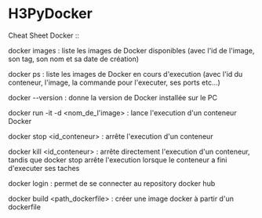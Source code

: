 # H3PyDocker

Cheat Sheet Docker ::

docker images : liste les images de Docker disponibles (avec l'id de l'image, son tag, son nom et sa date de création)

docker ps : liste les images de Docker en cours d'execution (avec l'id du conteneur, l'image, la commande pour l'executer, ses ports etc...)

docker --version : donne la version de Docker installée sur le PC

docker run -it -d <nom_de_l'image> : lance l'execution d'un conteneur Docker

docker stop <id_conteneur> : arrête l'execution d'un conteneur

docker kill <id_conteneur> : arrête directement l'execution d'un conteneur, tandis que docker stop arrête l'execution lorsque le conteneur a fini d'executer ses taches 

docker login : permet de se connecter au repository docker hub

docker build <path_dockerfile> : créer une image docker à partir d'un dockerfile
